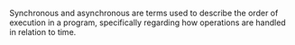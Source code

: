 Synchronous and asynchronous are terms used to describe the order of execution in a program, specifically regarding how operations are handled in relation to time.
